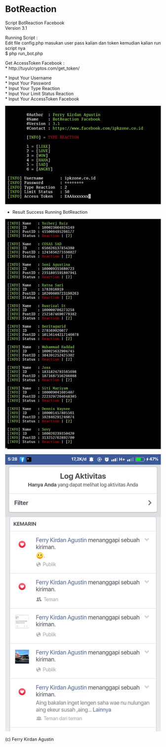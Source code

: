 # BotReaction

 <p><p>
 
 Script BotReaction Facebook<br>
 Version 3.1<br>
 
 Running Script :<br>
 Edit file config.php masukan user pass kalian dan token kemudian kalian run script nya <br>
 $ php run_bot.php<br>
 <p>
 Get AccessToken Facebook :<br>
 * http://tuyulcryptos.com/get_token/
 <p>
 * Input Your Username<br>
 * Input Your Password<br>
 * Input Your Type Reaction<br>
 * Input Your Limit Status Reaction<br>
 * Input Your AccessToken Facebook<br>
 <p>

 <img src="https://github.com/ipkzone/BotReaction/blob/master/img01.jpg" alt="img01" />
<p>

 * Result Success Running BotReaction<br>
 <p>
 
  <img src="https://github.com/ipkzone/BotReaction/blob/master/img02.jpg" alt="img02" />
<p>


  <img src="https://github.com/ipkzone/BotReaction/blob/master/ss.png" alt="Screan Result" />
<p>
<p>

(c) Ferry Kirdan Agustin
